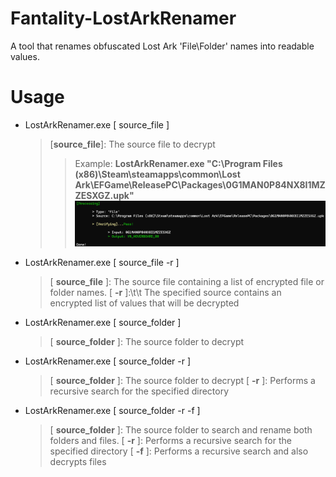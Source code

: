 # Fantality-LostArkRenamer
[](https://github.com/Twigzie/Fantality-LostArkRenamer#fantality-lostarkrenamer)

A tool that renames obfuscated Lost Ark 'File\Folder' names into readable values.

# Usage

 - LostArkRenamer.exe [ source_file ]
	 > [**source_file**]: The source file to decrypt
	 >> Example: **LostArkRenamer.exe "C:\Program Files (x86)\Steam\steamapps\common\Lost Ark\EFGame\ReleasePC\Packages\0G1MAN0P84NX8I1MZZESXGZ.upk"**
	 >![](https://github.com/Twigzie/Fantality-LostArkRenamer/blob/main/images/arg_1.png)
                    
 - LostArkRenamer.exe [ source_file -r ]
	> [ **source_file** ]: The source file containing a list of encrypted file or folder names.
	> [ **-r** ]:\t\t The specified source contains an encrypted list of values that will be decrypted

 - LostArkRenamer.exe [ source_folder ]
	 > [ **source_folder** ]: The source folder to decrypt                    

 - LostArkRenamer.exe [ source_folder -r ]
	 > [ **source_folder** ]: The source folder to decrypt
	 > [ **-r** ]:  Performs a recursive search for the specified directory
                    
 - LostArkRenamer.exe [ source_folder -r -f ]
	 > [ **source_folder** ]: The source folder to search and rename both folders and files.
	 > [ **-r** ]: Performs a recursive search for the specified directory
	 > [ **-f** ]: Performs a recursive search and also decrypts files
